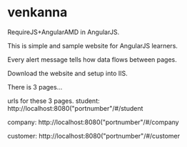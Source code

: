 # venkanna
RequireJS+AngularAMD in AngularJS.

This is simple and sample website for AngularJS learners.

Every alert message tells how data flows between pages.

Download the website and setup into IIS.

There is 3 pages...

urls for these 3 pages.
student: http://localhost:8080("portnumber"/#/student

company: http://localhost:8080("portnumber"/#/company

customer: http://localhost:8080("portnumber"/#/customer